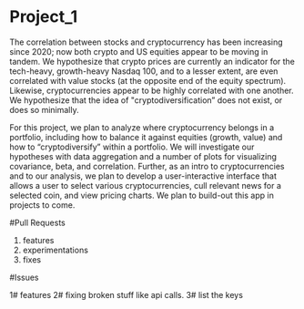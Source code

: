 # Project_1


The correlation between stocks and cryptocurrency has been increasing since 2020; now both crypto and US equities appear to be moving in tandem. We hypothesize that crypto prices are currently an indicator for the tech-heavy, growth-heavy Nasdaq 100, and to a lesser extent, are even correlated with value stocks (at the opposite end of the equity spectrum). Likewise, cryptocurrencies appear to be highly correlated with one another. We hypothesize that the idea of "cryptodiversification” does not exist, or does so minimally.

For this project, we plan to analyze where cryptocurrency belongs in a portfolio, including how to balance it against equities (growth, value) and how to “cryptodiversify” within a portfolio. We will investigate our hypotheses with data aggregation and a number of plots for visualizing covariance, beta, and correlation. Further, as an intro to cryptocurrencies and to our analysis, we plan to develop a user-interactive interface that allows a user to select various cryptocurrencies, cull relevant news for a selected coin, and view pricing charts. We plan to build-out this app in projects to come. 



#Pull Requests 
1. features
2. experimentations
3. fixes




#Issues 

1# features
2# fixing broken stuff like api calls.
3# list the keys
